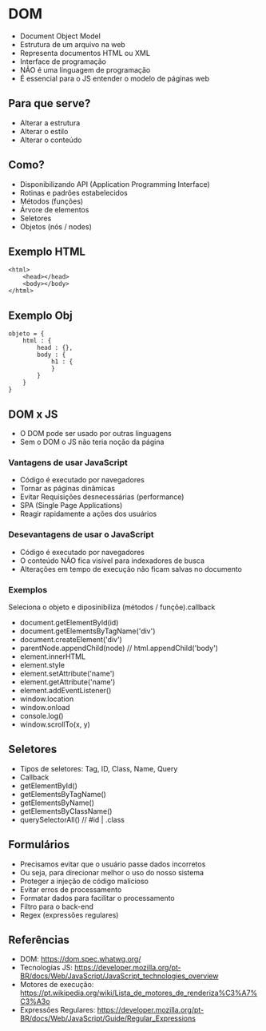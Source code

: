 # DOM
- Document Object Model
- Estrutura de um arquivo na web
- Representa documentos HTML ou XML 
- Interface de programação
- NÃO é uma linguagem de programação
- É essencial para o JS entender o modelo de páginas web

## Para que serve?
- Alterar a estrutura 
- Alterar o estilo
- Alterar o conteúdo

## Como?
- Disponibilizando API (Application Programming Interface)
- Rotinas e padrões estabelecidos
- Métodos (funções)
- Árvore de elementos
- Seletores
- Objetos (nós / nodes)

## Exemplo HTML
```
<html>
    <head></head>
    <body></body>
</html>
```

## Exemplo Obj
```
objeto = {
    html : {
        head : {},
        body : {
            h1 : {
            }
        }
    }
}
```

## DOM x JS
- O DOM pode ser usado por outras linguagens
- Sem o DOM o JS não teria noção da página

### Vantagens de usar JavaScript 
- Código é executado por navegadores
- Tornar as páginas dinâmicas
- Evitar Requisições desnecessárias (performance)
- SPA (Single Page Applications)
- Reagir rapidamente a ações dos usuários

### Desevantagens de usar o JavaScript
- Código é executado por navegadores
- O conteúdo NÃO fica visível para indexadores de busca
- Alterações em tempo de execução não ficam salvas no documento 


### Exemplos
Seleciona o objeto e diposinibiliza (métodos / funçõe).callback

- document.getElementById(id) 
- document.getElementsByTagName('div')
- document.createElement('div')
- parentNode.appendChild(node) // html.appendChild('body')
- element.innerHTML 
- element.style
- element.setAttribute('name')
- element.getAttribute('name')
- element.addEventListener()
- window.location
- window.onload 
- console.log()
- window.scrollTo(x, y)

## Seletores
- Tipos de seletores: Tag, ID, Class, Name, Query
- Callback
- getElementById()
- getElementsByTagName()
- getElementsByName()
- getElementsByClassName()
- querySelectorAll() // #id | .class

## Formulários
- Precisamos evitar que o usuário passe dados incorretos
- Ou seja, para direcionar melhor o uso do nosso sistema
- Proteger a injeção de código malicioso
- Evitar erros de processamento
- Formatar dados para facilitar o processamento 
- Filtro para o back-end
- Regex (expressões regulares) 


## Referências
- DOM: https://dom.spec.whatwg.org/
- Tecnologias JS: https://developer.mozilla.org/pt-BR/docs/Web/JavaScript/JavaScript_technologies_overview
- Motores de execução: https://pt.wikipedia.org/wiki/Lista_de_motores_de_renderiza%C3%A7%C3%A3o
- Expressões Regulares: https://developer.mozilla.org/pt-BR/docs/Web/JavaScript/Guide/Regular_Expressions